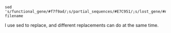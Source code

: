 ```
sed 's/functional_gene/#f7f9ad/;s/partial_sequences/#E7C951/;s/lost_gene/#A6325A/;s/pseudogene_pre_stop_codon/#0620b0/;s/frame_shift_as_pseudogene/#4FB3A4/' filename
```
I use sed to replace, and different replacements can do at the same time.
